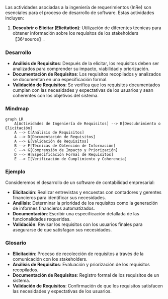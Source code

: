 Las actividades asociadas a la ingeniería de requerimientos (InRe) son esenciales para el proceso de desarrollo de software. Estas actividades incluyen:

1. **Descubrir o Elicitar (Elicitation)**: Utilización de diferentes técnicas para obtener información sobre los requisitos de los stakeholders【36†source】.

### Desarrollo
- **Análisis de Requisitos**: Después de la elicitar, los requisitos deben ser analizados para comprender su impacto, viabilidad y priorización.
- **Documentación de Requisitos**: Los requisitos recopilados y analizados se documentan en una especificación formal.
- **Validación de Requisitos**: Se verifica que los requisitos documentados cumplan con las necesidades y expectativas de los usuarios y sean coherentes con los objetivos del sistema.

### Mindmap
```mermaid
graph LR
    A[Actividades de Ingeniería de Requisitos] --> B[Descubrimiento o Elicitación]
    A --> C[Análisis de Requisitos]
    A --> D[Documentación de Requisitos]
    A --> E[Validación de Requisitos]
    B --> F[Técnicas de Obtención de Información]
    C --> G[Comprensión de Impacto y Priorización]
    D --> H[Especificación Formal de Requisitos]
    E --> I[Verificación de Cumplimiento y Coherencia]
```

### Ejemplo
Consideremos el desarrollo de un software de contabilidad empresarial:
- **Elicitación**: Realizar entrevistas y encuestas con contadores y gerentes financieros para identificar sus necesidades.
- **Análisis**: Determinar la prioridad de los requisitos como la generación de informes financieros automatizados.
- **Documentación**: Escribir una especificación detallada de las funcionalidades requeridas.
- **Validación**: Revisar los requisitos con los usuarios finales para asegurarse de que satisfagan sus necesidades.

### Glosario
- **Elicitación**: Proceso de recolección de requisitos a través de la comunicación con los stakeholders.
- **Análisis de Requisitos**: Evaluación y priorización de los requisitos recopilados.
- **Documentación de Requisitos**: Registro formal de los requisitos de un sistema.
- **Validación de Requisitos**: Confirmación de que los requisitos satisfacen las necesidades y expectativas de los usuarios.